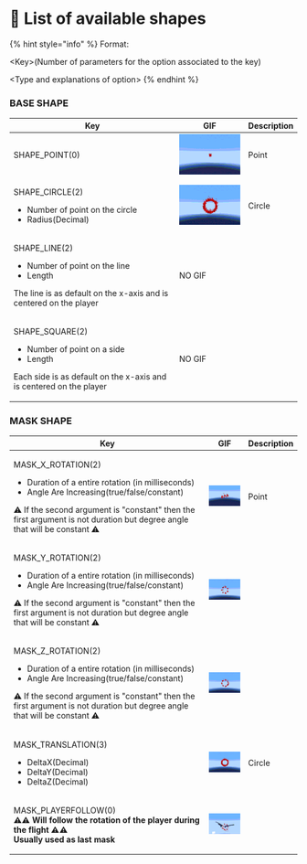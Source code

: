 # 📑 List of available shapes

{% hint style="info" %}
Format:&#x20;

\<Key>(Number of parameters for the option associated to the key)

\<Type and explanations of option>
{% endhint %}

### BASE SHAPE

| Key                                                                                                                                                              | GIF                                                       | Description |
| ---------------------------------------------------------------------------------------------------------------------------------------------------------------- | --------------------------------------------------------- | ----------- |
| SHAPE\_POINT(0)                                                                                                                                                  | ![](<../.gitbook/assets/ezgif.com-gif-maker (1) (2).gif>) | Point       |
| <p>SHAPE_CIRCLE(2)</p><ul><li>Number of point on the circle</li><li>Radius(Decimal)</li></ul><p></p>                                                             | ![](<../.gitbook/assets/ezgif.com-gif-maker (1).gif>)     | Circle      |
| <p></p><p>SHAPE_LINE(2)</p><ul><li>Number of point on the line</li><li>Length</li></ul><p>The line is as default on the x-axis and is centered on the player</p> | NO GIF                                                    |             |
| <p>SHAPE_SQUARE(2)</p><ul><li>Number of point on a side</li><li>Length</li></ul><p>Each side is as default on the x-axis and is centered on the player</p>       | NO GIF                                                    |             |

### MASK SHAPE



| Key                                                                                                                                                                                                                                                                                 | GIF                                                       | Description |
| ----------------------------------------------------------------------------------------------------------------------------------------------------------------------------------------------------------------------------------------------------------------------------------- | --------------------------------------------------------- | ----------- |
| <p>MASK_X_ROTATION(2)</p><ul><li>Duration of a entire rotation (in milliseconds)</li><li>Angle Are Increasing(true/false/constant)</li></ul><p>⚠️ If the second argument is "constant" then the first argument is not duration but degree angle that will be constant ⚠️</p>        | ![](<../.gitbook/assets/ezgif.com-gif-maker (2) (1).gif>) | Point       |
| <p></p><p>MASK_Y_ROTATION(2)</p><ul><li>Duration of a entire rotation (in milliseconds)</li><li>Angle Are Increasing(true/false/constant)</li></ul><p>⚠️ If the second argument is "constant" then the first argument is not duration but degree angle that will be constant ⚠️</p> | ![](<../.gitbook/assets/ezgif.com-gif-maker (3).gif>)     |             |
| <p></p><p>MASK_Z_ROTATION(2)</p><ul><li>Duration of a entire rotation (in milliseconds)</li><li>Angle Are Increasing(true/false/constant)</li></ul><p>⚠️ If the second argument is "constant" then the first argument is not duration but degree angle that will be constant ⚠️</p> | ![](<../.gitbook/assets/ezgif.com-gif-maker (4).gif>)     |             |
| <p>MASK_TRANSLATION(3)</p><ul><li>DeltaX(Decimal)</li><li>DeltaY(Decimal)</li><li>DeltaZ(Decimal)</li></ul>                                                                                                                                                                         | ![](<../.gitbook/assets/ezgif.com-gif-maker (1).gif>)     | Circle      |
| <p>MASK_PLAYERFOLLOW(0)<br><strong>⚠️⚠ Will follow the rotation of the player during the flight ⚠️⚠️</strong><br><strong>Usually used as last mask</strong></p>                                                                                                                     | ![](<../.gitbook/assets/ezgif.com-gif-maker (5).gif>)     |             |
